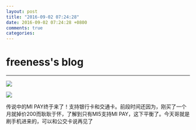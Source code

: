 ```yaml
---
layout: post
title: "2016-09-02 07:24:28"
date: 2016-09-02 07:24:28 +0800
comments: true
categories: 
---
```


# freeness's blog

----------

![](http://okqmqrbgo.bkt.clouddn.com/201609020724281.jpg)

![](http://okqmqrbgo.bkt.clouddn.com/201609020724282.jpg)

>
传说中的MI PAY终于来了！支持银行卡和交通卡。前段时间还因为，刚买了一个月就掉价200而耿耿于怀，了解到只有MI5支持MI PAY，这下平衡了。今天哥就是刷手机进来的，可以和公交卡说再见了
